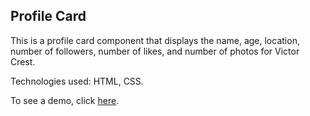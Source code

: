 ## Profile Card

This is a profile card component that displays the name, age, location, number of followers, number of likes, and number of photos for Victor Crest.

Technologies used: HTML, CSS.

To see a demo, click [here](https://devbygeorge.github.io/fem-challenges/profile-card/).
